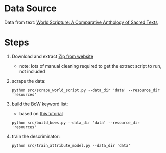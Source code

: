 # Data Source

Data from text:
[World Scripture: A Comparative Anthology of Sacred Texts](http://www.tparents.org/Library/Unification/Books/World-S/0-Toc.htm)

# Steps
1. Download and extract [Zip from website](http://www.tparents.org/Library/Unification/Books/World-S/World-S.zip)
    * note: lots of manual cleaning required to get the extract script to run, not included

2. scrape the data:
   ```
   python src/scrape_world_script.py --data_dir 'data' --resource_dir 'resources'
   ```
3. build the BoW keyword list:
   - based on [this tutorial](https://github.com/kavgan/nlp-in-practice/tree/master/tf-idf)
   ```
   python src/build_bows.py --data_dir 'data' --resource_dir 'resources'
   ```
4. train the descriminator:
   ```
   python src/train_attribute_model.py --data_dir 'data' 
   ```


